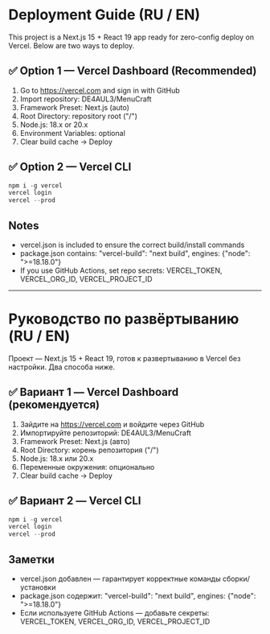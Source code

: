 # Deployment Guide (RU / EN)

This project is a Next.js 15 + React 19 app ready for zero-config deploy on Vercel. Below are two ways to deploy.

## ✅ Option 1 — Vercel Dashboard (Recommended)
1. Go to https://vercel.com and sign in with GitHub
2. Import repository: DE4AUL3/MenuCraft
3. Framework Preset: Next.js (auto)
4. Root Directory: repository root ("/")
5. Node.js: 18.x or 20.x
6. Environment Variables: optional
7. Clear build cache → Deploy

## ✅ Option 2 — Vercel CLI
```powershell
npm i -g vercel
vercel login
vercel --prod
```

## Notes
- vercel.json is included to ensure the correct build/install commands
- package.json contains: "vercel-build": "next build", engines: {"node": ">=18.18.0"}
- If you use GitHub Actions, set repo secrets: VERCEL_TOKEN, VERCEL_ORG_ID, VERCEL_PROJECT_ID

---

# Руководство по развёртыванию (RU / EN)

Проект — Next.js 15 + React 19, готов к развертыванию в Vercel без настройки. Два способа ниже.

## ✅ Вариант 1 — Vercel Dashboard (рекомендуется)
1. Зайдите на https://vercel.com и войдите через GitHub
2. Импортируйте репозиторий: DE4AUL3/MenuCraft
3. Framework Preset: Next.js (авто)
4. Root Directory: корень репозитория ("/")
5. Node.js: 18.x или 20.x
6. Переменные окружения: опционально
7. Clear build cache → Deploy

## ✅ Вариант 2 — Vercel CLI
```powershell
npm i -g vercel
vercel login
vercel --prod
```

## Заметки
- vercel.json добавлен — гарантирует корректные команды сборки/установки
- package.json содержит: "vercel-build": "next build", engines: {"node": ">=18.18.0"}
- Если используете GitHub Actions — добавьте секреты: VERCEL_TOKEN, VERCEL_ORG_ID, VERCEL_PROJECT_ID
